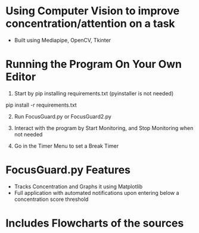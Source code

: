 # Using Computer Vision to improve concentration/attention on a task 

- Built using Mediapipe, OpenCV, Tkinter 

# Running the Program On Your Own Editor 

1. Start by pip installing requirements.txt (pyinstaller is not needed)

pip install -r requirements.txt 

2. Run FocusGuard.py or FocusGuard2.py

3. Interact with the program by Start Monitoring, and Stop Monitoring when not needed

4. Go in the Timer Menu to set a Break Timer 

# FocusGuard.py Features

- Tracks Concentration and Graphs it using Matplotlib
- Full application with automated notifications upon entering below a concentration score threshold

# Includes Flowcharts of the sources 












